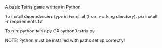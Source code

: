 A basic Tetris game written in Python.

To install dependencies type in terminal (from working directory):
pip install -r requirements.txt

To run:
python tetris.py
OR
python3 tetris.py

NOTE: Python must be installed with paths set up correctly!

